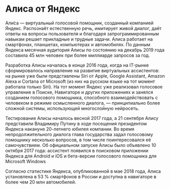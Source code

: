 # Алиса от Яндекс
Али́са — виртуальный голосовой помощник, созданный компанией Яндекс. Распознаёт естественную речь, имитирует живой диалог, даёт ответы на вопросы пользователя и благодаря запрограммированным навыкам решает прикладные и трудные задачи. Алиса работает на смартфонах, планшетах, компьютерах и автомобилях. По данным Яндекса месячная аудитория Алисы по состоянию на декабрь 2019 года составила 45 млн человек при более миллиарде запросов за год.

Разработка Алисы началась в конце 2016 года, когда на IT-рынке сформировалось направление на развитие виртуальных ассистентов: на рынке уже были представлены Siri от Apple, Google Assistant, Amazon Alexa и Cortana от Microsoft (из них на русском языке на тот момент работала только Siri). На тот момент Яндекс уже реализовал голосовое управление в Поиске, Навигаторе и других приложениях и занялся созданием голосового помощника, способного взаимодействовать с человеком в режиме осмысленного диалога, — принципиально более сложной системы, использующей многослойную нейросеть.

Тестирование Алисы началось весной 2017 года, а 21 сентября Алису представили Владимиру Путину в ходе посещения президентом Яндекса накануне 20-летнего юбилея компании. Во время непродолжительного диалога глава государства задал голосовому помощнику несколько вопросов, в том числе поинтересовался её самочувствием. Об официальном запуске Алисы было объявлено 10 октября 2017 года: ассистент появился в поисковом приложении Яндекса для Android и iOS и бета-версии голосового помощника для Microsoft Windows

Согласно статистике Яндекса, опубликованной в мае 2018 года, Алиса установлена в 53 % смартфонов в России и доступна в навигаторе в более чем 20 млн автомобилей.